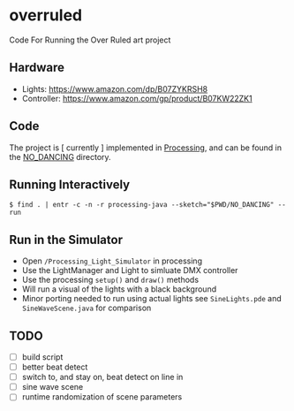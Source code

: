 # overruled

Code For Running the Over Ruled art project

## Hardware

- Lights: https://www.amazon.com/dp/B07ZYKRSH8
- Controller: https://www.amazon.com/gp/product/B07KW22ZK1

## Code

The project is [ currently ] implemented in [Processing](https://processing.org), and can be found in the [NO_DANCING](./NO_DANCING) directory.

## Running Interactively

```console
$ find . | entr -c -n -r processing-java --sketch="$PWD/NO_DANCING" --run
```

## Run in the Simulator
- Open `/Processing_Light_Simulator` in processing
- Use the LightManager and Light to simluate DMX controller
- Use the processing `setup()` and `draw()` methods
- Will run a visual of the lights with a black background
- Minor porting needed to run using actual lights see `SineLights.pde` and `SineWaveScene.java` for comparison

## TODO
- [ ] build script
- [ ] better beat detect
- [ ] switch to, and stay on, beat detect on line in
- [ ] sine wave scene
- [ ] runtime randomization of scene parameters

